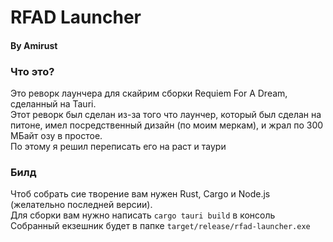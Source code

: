 # RFAD Launcher
#### By Amirust

### Что это?
Это реворк лаунчера для скайрим сборки Requiem For A Dream, сделанный на Tauri.<br>
Этот реворк был сделан из-за того что лаунчер, который был сделан на питоне, имел посредственный дизайн (по моим меркам), и жрал по 300 МБайт озу в простое.<br>
По этому я решил переписать его на раст и таури

### Билд

Чтоб собрать сие творение вам нужен Rust, Cargo и Node.js (желательно последней версии).<br>
Для сборки вам нужно написать `cargo tauri build` в консоль <br>
Собранный екзешник будет в папке `target/release/rfad-launcher.exe`<br>